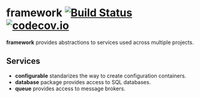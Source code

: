 # framework [![Build Status](http://drone.srcd.host/api/badges/src-d/framework/status.svg)](http://drone.srcd.host/src-d/framework) [![codecov.io](https://codecov.io/gh/src-d/framework/branch/master/graph/badge.svg?token=am2H6bJkdp)](https://codecov.io/gh/src-d/framework)

**framework** provides abstractions to services used across multiple projects.

## Services

* **configurable** standarizes the way to create configuration containers.
* **database** package provides access to SQL databases.
* **queue** provides access to message brokers.
